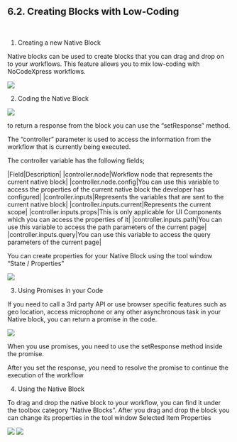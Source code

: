 ## 6.2. Creating Blocks with Low-Coding
<br/>


1. Creating a new Native Block

Native blocks can be used to create blocks that you can drag and drop on to your workflows. This feature allows you to mix low-coding with NoCodeXpress workflows.

<img style="max-width:700px;max-height:350px" class="hovarable" src="https://less-code-archive.sgp1.cdn.digitaloceanspaces.com/docimages/new/0117.png"/>

2. Coding the Native Block

<img style="max-width:700px;max-height:350px" class="hovarable" src="https://less-code-archive.sgp1.cdn.digitaloceanspaces.com/docimages/new/0118.png"/>

to return a response from the block you can use the “setResponse” method.

The “controller” parameter is used to access the information from the workflow that is currently being executed. 


The controller variable has the following fields;


|Field|Description|
|controller.node|Workflow node that represents the current native block|
|controller.node.config|You can use this variable to access the properties of the current native block the developer has configured|
|controller.inputs|Represents the variables that are sent to the current native block|
|controller.inputs.current|Represents the current scope|
|controller.inputs.props|This is only applicable for UI Components which you can access the properties of it|
|controller.inputs.path|You can use this variable to access the path parameters of the current page|
|controller.inputs.query|You can use this variable to access the query parameters of the current page|

You can create properties for your Native Block using the tool window “State / Properties”

<img style="max-width:700px;max-height:350px" class="hovarable" src="https://less-code-archive.sgp1.cdn.digitaloceanspaces.com/docimages/new/0119.png"/>

3. Using Promises in your Code


If you need to call a 3rd party API or use browser specific features such as geo location, access microphone or any other asynchronous task in your Native block, you can return a promise in the code. 

<img style="max-width:700px;max-height:350px" class="hovarable" src="https://less-code-archive.sgp1.cdn.digitaloceanspaces.com/docimages/new/0120.png"/>

When you use promises, you need to use the setResponse method inside the promise.

After you set the response, you need to resolve the promise to continue the execution of the workflow




4. Using the Native Block

To drag and drop the native block to your workflow, you can find it under the toolbox category “Native Blocks”. After you drag and drop the block you can change its properties in the tool window  Selected Item Properties 


<img style="max-width:700px;max-height:350px" class="hovarable" src="https://less-code-archive.sgp1.cdn.digitaloceanspaces.com/docimages/new/0121.png"/>
<img style="max-width:700px;max-height:350px" class="hovarable" src="https://less-code-archive.sgp1.cdn.digitaloceanspaces.com/docimages/new/0122.png"/>
